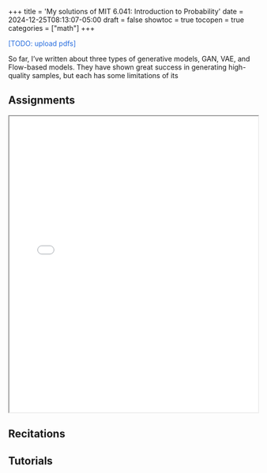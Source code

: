 +++
title = 'My solutions of MIT 6.041: Introduction to Probability'
date = 2024-12-25T08:13:07-05:00
draft = false
showtoc = true
tocopen = true
categories = ["math"]
+++

<span style="color:rgb(39, 109, 223);">\[TODO: upload pdfs\]</span>

So far, I’ve written about three types of generative models, GAN, VAE, and Flow-based models. They have shown great success in generating high-quality samples, but each has some limitations of its

## Assignments

<iframe src="/prueba.pdf" width="100%" height="600px">
    Your browser does not support iframes. 
    <a href="/prueba.pdf">Click here to view the PDF</a>.
</iframe>

## Recitations

## Tutorials
